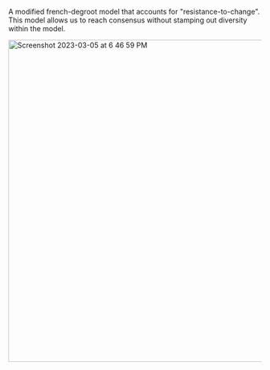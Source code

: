 A modified french-degroot model that accounts for "resistance-to-change". This model allows us to reach consensus without stamping out diversity within the model.

<img width="642" alt="Screenshot 2023-03-05 at 6 46 59 PM" src="https://user-images.githubusercontent.com/13265359/222992993-1b0980a0-ace3-42ae-a4ed-531eda77a3eb.png">
